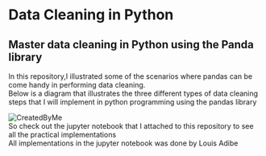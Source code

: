 # Data Cleaning in Python
## Master data cleaning in Python using the Panda library
In this repository,I illustrated some of the scenarios where pandas can be come handy in performing data cleaning.
<br>
Below is a diagram that illustrates the three different types of data cleaning steps that I will implement in python programming using the pandas library

![CreatedByMe](https://github.com/AdventureLouis/Data-Cleaning-in-Python/assets/161846069/d14b08d0-7101-41e5-bc93-f650eceb9469)
<br>
So check out the jupyter notebook that I attached to this repository to see all the practical implementations 
<br>
All implementations in the jupyter notebook was done by Louis Adibe


 
